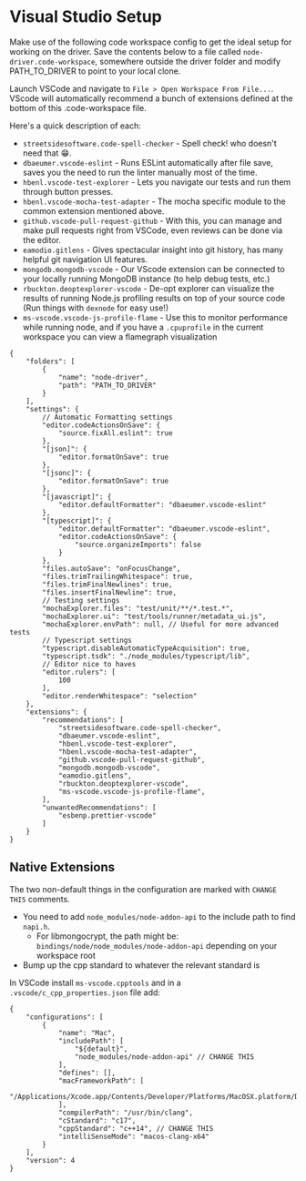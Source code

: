 # Visual Studio Setup

Make use of the following code workspace config to get the ideal setup for working on the driver.
Save the contents below to a file called `node-driver.code-workspace`, somewhere outside the driver folder and modify PATH_TO_DRIVER to point to your local clone.

Launch VSCode and navigate to `File > Open Workspace From File...`.
VScode will automatically recommend a bunch of extensions defined at the bottom of this .code-workspace file.

Here's a quick description of each:

- `streetsidesoftware.code-spell-checker` - Spell check! who doesn't need that 😁.
- `dbaeumer.vscode-eslint` - Runs ESLint automatically after file save, saves you the need to run the linter manually most of the time.
- `hbenl.vscode-test-explorer` - Lets you navigate our tests and run them through button presses.
- `hbenl.vscode-mocha-test-adapter` - The mocha specific module to the common extension mentioned above.
- `github.vscode-pull-request-github` - With this, you can manage and make pull requests right from VSCode, even reviews can be done via the editor.
- `eamodio.gitlens` - Gives spectacular insight into git history, has many helpful git navigation UI features.
- `mongodb.mongodb-vscode` - Our VScode extension can be connected to your locally running MongoDB instance (to help debug tests, etc.)
- `rbuckton.deoptexplorer-vscode` - De-opt explorer can visualize the results of running Node.js profiling results on top of your source code (Run things with `dexnode` for easy use!)
- `ms-vscode.vscode-js-profile-flame` - Use this to monitor performance while running node, and if you have a `.cpuprofile` in the current workspace you can view a flamegraph visualization

```jsonc
{
    "folders": [
        {
            "name": "node-driver",
            "path": "PATH_TO_DRIVER"
        }
    ],
    "settings": {
        // Automatic Formatting settings
        "editor.codeActionsOnSave": {
            "source.fixAll.eslint": true
        },
        "[json]": {
            "editor.formatOnSave": true
        },
        "[jsonc]": {
            "editor.formatOnSave": true
        },
        "[javascript]": {
            "editor.defaultFormatter": "dbaeumer.vscode-eslint"
        },
        "[typescript]": {
            "editor.defaultFormatter": "dbaeumer.vscode-eslint",
            "editor.codeActionsOnSave": {
                "source.organizeImports": false
            }
        },
        "files.autoSave": "onFocusChange",
        "files.trimTrailingWhitespace": true,
        "files.trimFinalNewlines": true,
        "files.insertFinalNewline": true,
        // Testing settings
        "mochaExplorer.files": "test/unit/**/*.test.*",
        "mochaExplorer.ui": "test/tools/runner/metadata_ui.js",
        "mochaExplorer.envPath": null, // Useful for more advanced tests
        // Typescript settings
        "typescript.disableAutomaticTypeAcquisition": true,
        "typescript.tsdk": "./node_modules/typescript/lib",
        // Editor nice to haves
        "editor.rulers": [
            100
        ],
        "editor.renderWhitespace": "selection"
    },
    "extensions": {
        "recommendations": [
            "streetsidesoftware.code-spell-checker",
            "dbaeumer.vscode-eslint",
            "hbenl.vscode-test-explorer",
            "hbenl.vscode-mocha-test-adapter",
            "github.vscode-pull-request-github",
            "mongodb.mongodb-vscode",
            "eamodio.gitlens",
            "rbuckton.deoptexplorer-vscode",
            "ms-vscode.vscode-js-profile-flame",
        ],
        "unwantedRecommendations": [
            "esbenp.prettier-vscode"
        ]
    }
}
```

## Native Extensions

The two non-default things in the configuration are marked with `CHANGE THIS` comments.

- You need to add `node_modules/node-addon-api` to the include path to find `napi.h`.
  - For libmongocrypt, the path might be: `bindings/node/node_modules/node-addon-api` depending on your workspace root
- Bump up the cpp standard to whatever the relevant standard is

In VSCode install `ms-vscode.cpptools` and in a `.vscode/c_cpp_properties.json` file add:

```jsonc
{
    "configurations": [
        {
            "name": "Mac",
            "includePath": [
                "${default}",
                "node_modules/node-addon-api" // CHANGE THIS
            ],
            "defines": [],
            "macFrameworkPath": [
                "/Applications/Xcode.app/Contents/Developer/Platforms/MacOSX.platform/Developer/SDKs/MacOSX.sdk/System/Library/Frameworks"
            ],
            "compilerPath": "/usr/bin/clang",
            "cStandard": "c17",
            "cppStandard": "c++14", // CHANGE THIS
            "intelliSenseMode": "macos-clang-x64"
        }
    ],
    "version": 4
}
```
